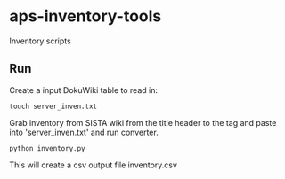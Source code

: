 # aps-inventory-tools
Inventory scripts

## Run
Create a input DokuWiki table to read in:

```shell
touch server_inven.txt
```

Grab inventory from SISTA wiki from the title header to the </sortable> tag and paste into 'server_inven.txt' and run converter.

```shell
python inventory.py
```

This will create a csv output file inventory.csv